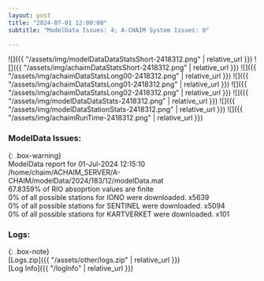 ```yaml
---
layout: post
title: "2024-07-01 12:00:00"
subtitle: "ModelData Issues: 4; A-CHAIM System Issues: 0"

---
```


![]({{ "/assets/img/modelDataDataStatsShort-2418312.png" | relative_url }})
![]({{ "/assets/img/achaimDataStatsShort-2418312.png" | relative_url }})
![]({{ "/assets/img/achaimDataStatsLong00-2418312.png" | relative_url }})
![]({{ "/assets/img/achaimDataStatsLong01-2418312.png" | relative_url }})
![]({{ "/assets/img/achaimDataStatsLong02-2418312.png" | relative_url }})
![]({{ "/assets/img/modelDataDataStats-2418312.png" | relative_url }})
![]({{ "/assets/img/modelDataStationStats-2418312.png" | relative_url }})
![]({{ "/assets/img/achaimRunTime-2418312.png" | relative_url }})


### ModelData Issues:  
  
{: .box-warning}  
 ModelData report for 01-Jul-2024 12:15:10   
 /home/chaim/ACHAIM_SERVER/A-CHAIM/modelData/2024/183/12/modelData.mat   
 67.8359% of RIO absoprtion values are finite   
 0% of all possible stations for IONO were downloaded. x5639   
 0% of all possible stations for SENTINEL were downloaded. x5094   
 0% of all possible stations for KARTVERKET were downloaded. x101   
  


### Logs:  
  
{: .box-note}  
[Logs.zip]({{ "/assets/other/logs.zip" | relative_url }})  
[Log Info]({{ "/logInfo" | relative_url }})  
